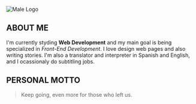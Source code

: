 ![Male Logo](https://i.imgur.com/S5TU8BA.png)

## ABOUT ME

I'm currently styding **Web Development** and my main goal is being specialized in _Front-End Development_. I love design web pages and also writing stories. I'm also a translator and interpreter in Spanish and English, and I ocassionaly do subtitling jobs.

## PERSONAL MOTTO
> Keep going, even more for those who left us.
<!--
**malespinozah/malespinozah** is a ✨ _special_ ✨ repository because its `README.md` (this file) appears on your GitHub profile.

Here are some ideas to get you started:

- 🔭 I’m currently working on ...
- 🌱 I’m currently learning ...
- 👯 I’m looking to collaborate on ...
- 🤔 I’m looking for help with ...
- 💬 Ask me about ...
- 📫 How to reach me: ...
- 😄 Pronouns: ...
- ⚡ Fun fact: ...
-->
